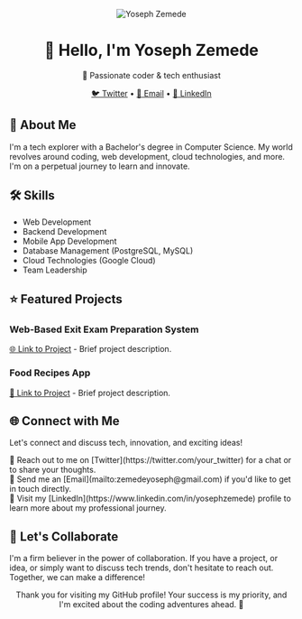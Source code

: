 <!-- Header -->
<p align="center">
  <img src="https://your-image-url.com/your-image.png" alt="Yoseph Zemede">
</p>

<h1 align="center">👋 Hello, I'm Yoseph Zemede</h1>
<p align="center">🚀 Passionate coder & tech enthusiast</p>

<!-- Social Links -->
<p align="center">
  <a href="https://twitter.com/your_twitter">🐦 Twitter</a> •
  <a href="mailto:zemedeyoseph@gmail.com">📧 Email</a> •
  <a href="https://www.linkedin.com/in/yosephzemede">🔗 LinkedIn</a>
</p>

<!-- About Me -->
<h2>🌟 About Me</h2>
<p>I'm a tech explorer with a Bachelor's degree in Computer Science. My world revolves around coding, web development, cloud technologies, and more. I'm on a perpetual journey to learn and innovate.</p>

<!-- Skills -->
<h2>🛠️ Skills</h2>
<ul>
  <li>Web Development <i class="fab fa-html5"></i> <i class="fab fa-css3"></i> <i class="fab fa-js"></i> <i class="fab fa-react"></i></li>
  <li>Backend Development <i class="fab fa-python"></i> <i class="fab fa-django"></i> <i class="fab fa-flask"></i></li>
  <li>Mobile App Development <i class="fab fa-android"></i></li>
  <li>Database Management <i class="fas fa-database"></i> (PostgreSQL, MySQL)</li>
  <li>Cloud Technologies <i class="fab fa-google"></i> (Google Cloud)</li>
  <li>Team Leadership <i class="fas fa-users"></i></li>
</ul>

<!-- Featured Projects -->
<h2>⭐ Featured Projects</h2>

<!-- Project 1 -->
<h3>Web-Based Exit Exam Preparation System</h3>
<p><a href="Link to Project 1">🌐 Link to Project</a> - Brief project description.</p>

<!-- Project 2 -->
<h3>Food Recipes App</h3>
<p><a href="Link to Project 2">🍔 Link to Project</a> - Brief project description.</p>

<!-- Connect with Me -->
<h2>🌐 Connect with Me</h2>
<p>Let's connect and discuss tech, innovation, and exciting ideas!</p>
<p>
  💬 Reach out to me on [Twitter](https://twitter.com/your_twitter) for a chat or to share your thoughts.<br>
  📧 Send me an [Email](mailto:zemedeyoseph@gmail.com) if you'd like to get in touch directly.<br>
  🔗 Visit my [LinkedIn](https://www.linkedin.com/in/yosephzemede) profile to learn more about my professional journey.
</p>

<!-- Collaboration -->
<h2>🤝 Let's Collaborate</h2>
<p>I'm a firm believer in the power of collaboration. If you have a project, or idea, or simply want to discuss tech trends, don't hesitate to reach out. Together, we can make a difference!</p>

<!-- Footer -->
<p align="center">Thank you for visiting my GitHub profile! Your success is my priority, and I'm excited about the coding adventures ahead. 🌟</p>
